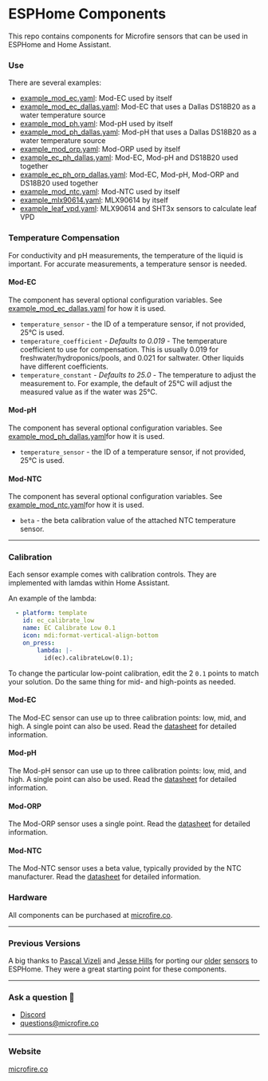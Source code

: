 ESPHome Components
======

This repo contains components for Microfire sensors that can be used in ESPHome and Home Assistant. 

### Use
There are several examples:
 - [example_mod_ec.yaml](example_mod_ec.yaml): Mod-EC used by itself
 - [example_mod_ec_dallas.yaml](example_mod_ec_dallas.yaml): Mod-EC that uses a Dallas DS18B20 as a water temperature source
 - [example_mod_ph.yaml](example_mod_ph.yaml): Mod-pH used by itself
 - [example_mod_ph_dallas.yaml](example_mod_ph_dallas.yaml): Mod-pH that uses a Dallas DS18B20 as a water temperature source
 - [example_mod_orp.yaml](example_mod_orp.yaml): Mod-ORP used by itself
 - [example_ec_ph_dallas.yaml](example_ec_ph_dallas.yaml): Mod-EC, Mod-pH and DS18B20 used together
 - [example_ec_ph_orp_dallas.yaml](example_ec_ph_orp_dallas.yaml): Mod-EC, Mod-pH, Mod-ORP and DS18B20 used together
 - [example_mod_ntc.yaml](example_mod_ntc.yaml): Mod-NTC used by itself
 - [example_mlx90614.yaml](example_mlx90614.yaml): MLX90614 by itself
 - [example_leaf_vpd.yaml](example_leaf_vpd.yaml): MLX90614 and SHT3x sensors to calculate leaf VPD

 ### Temperature Compensation
 For conductivity and pH measurements, the temperature of the liquid is important. For accurate measurements, a temperature sensor is needed. 

 #### Mod-EC
 The component has several optional configuration variables. See [example_mod_ec_dallas.yaml](example_mod_ec_dallas.yaml) for how it is used.
 - `temperature_sensor` - the ID of a temperature sensor, if not provided, 25°C is used. 
 - `temperature_coefficient` - *Defaults to 0.019* - The temperature coefficient to use for compensation. This is usually 0.019 for freshwater/hydroponics/pools, and 0.021 for saltwater. Other liquids have different coefficients. 
 - `temperature_constant` - *Defaults to 25.0* - The temperature to adjust the measurement to. For example, the default of 25°C will adjust the measured value as if the water was 25°C. 

 #### Mod-pH
 The component has several optional configuration variables. See [example_mod_ph_dallas.yaml](example_mod_ph_dallas.yaml)for how it is used.
 - `temperature_sensor` - the ID of a temperature sensor, if not provided, 25°C is used. 

 #### Mod-NTC
 The component has several optional configuration variables. See [example_mod_ntc.yaml](example_mod_ntc.yaml)for how it is used.
 - `beta` - the beta calibration value of the attached NTC temperature sensor.


* * *

### Calibration
Each sensor example comes with calibration controls. They are implemented with lamdas within Home Assistant. 

An example of the lambda:
```yaml
  - platform: template
    id: ec_calibrate_low
    name: EC Calibrate Low 0.1
    icon: mdi:format-vertical-align-bottom
    on_press:
        lambda: |-
          id(ec).calibrateLow(0.1);
```
To change the particular low-point calibration, edit the 2 `0.1` points to match your solution. Do the same thing for mid- and high-points as needed. 

 #### Mod-EC
 The Mod-EC sensor can use up to three calibration points: low, mid, and high. A single point can also be used. Read the [datasheet](https://docs.google.com/document/d/1tfF-OZBhD1JVnNeXnkn0zgdczgs0994KFTN9oT3JPR4/export?format=pdf&ref=microfire-llc) for detailed information. 

 #### Mod-pH
 The Mod-pH sensor can use up to three calibration points: low, mid, and high. A single point can also be used. Read the [datasheet](https://docs.google.com/document/d/1DSG9bdEHDt9mdQInVfCWy4qiohi6sVeEy7QbvBfUmU0/export?format=pdf&ref=microfire-llc) for detailed information. 

 #### Mod-ORP
 The Mod-ORP sensor uses a single point. Read the [datasheet](https://docs.google.com/document/d/1nhQdt0k4pQb8jUJF8Eyrj9TyxYFNImvvaVTNkO53OXs/export?format=pdf&ref=microfire-llc) for detailed information. 

 #### Mod-NTC
 The Mod-NTC sensor uses a beta value, typically provided by the NTC manufacturer. Read the [datasheet](https://docs.google.com/document/d/1xpLEcBNHOzufufisoClGkodkMlKaTpSObjkInAdEXmk/export?format=pdf&ref=microfire-llc) for detailed information. 

### Hardware
All components can be purchased at [microfire.co](https://microfire.co/). 

* * *

### Previous Versions

A big thanks to [Pascal Vizeli](https://github.com/pvizeli?ref=microfire-llc) and [Jesse Hills](https://github.com/jesserockz?ref=microfire-llc) for porting our [older](https://github.com/esphome/esphome/tree/dev/esphome/components/ufire_ec) [sensors](https://github.com/esphome/esphome/tree/dev/esphome/components/ufire_ise) to ESPHome. They were a great starting point for these components.

* * *

### Ask a question 🤙

*   [Discord](https://discord.gg/rAnZPdW)
*   [questions@microfire.co](mailto:questions@microfire.co)

* * *

### Website
[microfire.co](https://microfire.co)
